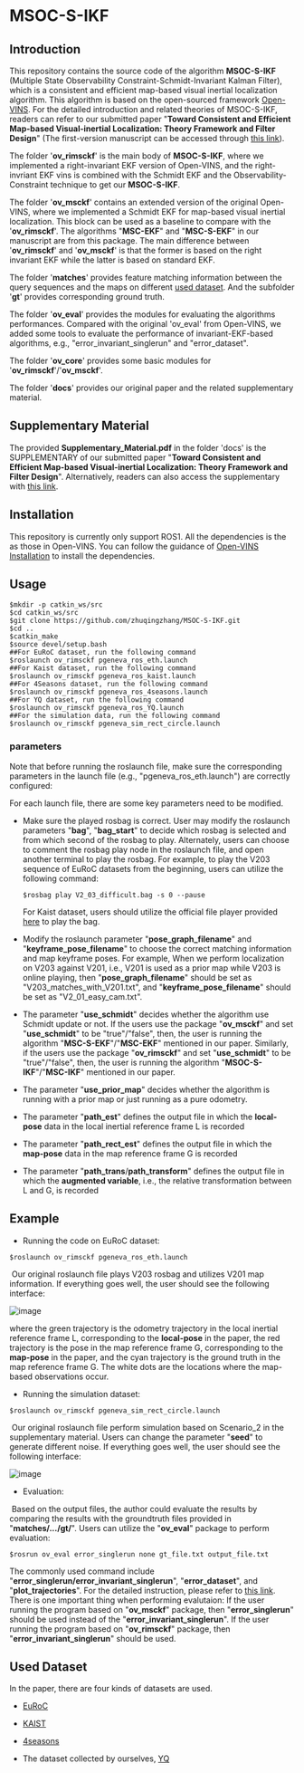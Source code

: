 # MSOC-S-IKF

## Introduction

This repository contains the source code of the algorithm __MSOC-S-IKF__ (Multiple State Observability Constraint-Schmidt-Invariant Kalman Filter), which is a consistent and efficient map-based visual inertial localization algorithm. This algorithm is based on the open-sourced framework [Open-VINS](https://github.com/rpng/open_vins). For the detailed introduction and related theories of MSOC-S-IKF, readers can refer to our submitted paper "__Toward Consistent and Efficient Map-based Visual-inertial Localization: Theory Framework and Filter Design__" (The first-version manuscript can be accessed through [this link](https://arxiv.org/abs/2204.12108)).

The folder '__ov_rimsckf__' is the main body of __MSOC-S-IKF__, where we implemented a right-invariant EKF version of Open-VINS, and the right-invriant EKF vins is combined with the Schmidt EKF and the Observability-Constraint technique to get our __MSOC-S-IKF__. 

The folder '**ov_msckf**' contains an extended version of  the original Open-VINS, where we implemented a Schmidt EKF for  map-based visual inertial localization. This block can be used as a baseline to compare with the '**ov_rimsckf**'. The algorithms "**MSC-EKF**" and "**MSC-S-EKF**" in our manuscript are from this package. The main difference between  '__ov_rimsckf__' and '**ov_msckf**' is that the former is based on the right invariant EKF while the latter is based  on standard EKF.

The folder '**matches**' provides feature matching information between the query sequences and the maps on  different [used dataset](#dataset). And the subfolder '**gt**'  provides corresponding ground truth. 

The folder '**ov_eval**' provides the modules for evaluating the algorithms performances. Compared with the original 'ov_eval' from Open-VINS, we added some tools to evaluate the performance of invariant-EKF-based algorithms, e.g., "error_invariant_singlerun" and "error_dataset". 

The folder '**ov_core**' provides some basic modules for '**ov_rimsckf**'/'**ov_msckf**'. 

The folder '**docs**' provides our original paper and the related supplementary material.

## Supplementary Material

The provided **Supplementary_Material.pdf** in the folder 'docs' is the SUPPLEMENTARY of our submitted paper "**Toward Consistent and Efficient Map-based Visual-inertial Localization: Theory Framework and Filter Design**". Alternatively, readers can also access the supplementary with [this link](https://drive.google.com/file/d/1TID9CVy3xAso9vs05qDj3s5gU1TJQBwh/view?usp=sharing).  

## Installation
This repository is currently only support ROS1. All the dependencies is the as those in Open-VINS. You can follow the guidance of [Open-VINS Installation](https://docs.openvins.com/gs-installing.html) to install the dependencies.


## Usage

```
$mkdir -p catkin_ws/src
$cd catkin_ws/src
$git clone https://github.com/zhuqingzhang/MSOC-S-IKF.git
$cd ..
$catkin_make
$source devel/setup.bash
##For EuRoC dataset, run the following command
$roslaunch ov_rimsckf pgeneva_ros_eth.launch
##For Kaist dataset, run the following command
$roslaunch ov_rimsckf pgeneva_ros_kaist.launch
##For 4Seasons dataset, run the following command
$roslaunch ov_rimsckf pgeneva_ros_4seasons.launch
##For YQ dataset, run the following command
$roslaunch ov_rimsckf pgeneva_ros_YQ.launch
##For the simulation data, run the following command
$roslaunch ov_rimsckf pgeneva_sim_rect_circle.launch
```

### parameters

Note that before running the roslaunch file, make sure the corresponding parameters in the launch file (e.g., "pgeneva_ros_eth.launch") are correctly configured:

For each launch file, there are some key parameters need to be modified. 

* Make sure the played rosbag is correct.  User may modify the roslaunch parameters "**bag**", "**bag_start**" to decide which rosbag is selected and from which second of the rosbag to play. Alternately, users can choose to comment the rosbag play node in the roslaunch file, and open another terminal to play the rosbag. For example, to play the V203 sequence of EuRoC datasets from the beginning, users can utilize the following command:

  ```
  $rosbag play V2_03_difficult.bag -s 0 --pause
  ```

  For Kaist dataset, users should utilize the official file player provided [here](https://github.com/irapkaist/file_player) to play the bag.

* Modify the roslaunch parameter "**pose_graph_filename**" and "**keyframe_pose_filename**" to choose the correct matching information and map keyframe poses. For example, When we perform localization on V203 against V201, i.e.,  V201 is used as a prior map while V203 is online playing, then "**pose_graph_filename**" should be set as "V203_matches_with_V201.txt", and "**keyframe_pose_filename**" should be set as "V2_01_easy_cam.txt". 

* The parameter "**use_schmidt**" decides whether the algorithm use Schmidt update or not.  If the users use the package "**ov_msckf**" and set "**use_schmidt**" to be "true"/"false", then, the user is running the algorithm "**MSC-S-EKF**"/"**MSC-EKF**" mentioned in our paper. Similarly, if the users use the package "**ov_rimsckf**" and set "**use_schmidt**" to be "true"/"false", then, the user is running the algorithm "**MSOC-S-IKF**"/"**MSC-IKF**" mentioned in our paper. 

* The parameter "**use_prior_map**" decides whether the algorithm is running with a prior map or just running as a pure odometry.

* The parameter "**path_est**" defines the output file in which the **local-pose**  data in the local inertial reference frame L is recorded

* The parameter "**path_rect_est**" defines the output file in which the **map-pose** data in the map reference frame G is recorded

* The parameter "**path_trans**/**path_transform**" defines the output file in which the **augmented variable**, i.e., the relative transformation between L and G,  is recorded



## Example

* Running the  code on EuRoC dataset:

```
$roslaunch ov_rimsckf pgeneva_ros_eth.launch
```

​     Our original roslaunch file plays V203 rosbag and utilizes V201 map information. If everything goes well,  the user should see the following interface:

![image](https://github.com/zhuqingzhang/MSOC-S-IKF/blob/main/docs/demo_euroc.png)

where the green trajectory is the odometry trajectory in the local inertial reference frame L, corresponding to the **local-pose** in the paper, the red trajectory is the pose in the map reference frame G, corresponding to the **map-pose** in the paper, and the cyan trajectory is the ground truth in the map reference frame G. The white dots are the locations where the map-based observations occur.

* Running the simulation dataset:

``` 
$roslaunch ov_rimsckf pgeneva_sim_rect_circle.launch
```

​     Our original roslaunch file perform simulation based on Scenario_2 in the supplementary material. Users can change the parameter "**seed**" to generate different noise. If everything goes well,  the user should see the following interface:

![image](https://github.com/zhuqingzhang/MSOC-S-IKF/blob/main/docs/demo_sim.png)

* Evaluation:

​      Based on the output files, the author could evaluate the results by comparing the results with the groundtruth files provided in "**matches/.../gt/**". Users can utilize the "**ov_eval**" package to perform evaluation:

``` 
$rosrun ov_eval error_singlerun none gt_file.txt output_file.txt
```

The commonly used command include "**error_singlerun/error_invariant_singlerun**",  "**error_dataset**", and "**plot_trajectories**". For the detailed instruction, please refer to [this link](https://docs.openvins.com/eval-error.html).  There is one important thing when performing evalutaion: If the user running the program based on "**ov_msckf**" package, then "**error_singlerun**" should be used instead of the "**error_invariant_singlerun**".  If the user running the program based on "**ov_rimsckf**" package, then "**error_invariant_singlerun**" should be used. 



## <span id="dataset">Used Dataset</span>

In the paper, there are four kinds of datasets are used.

- [EuRoC](https://projects.asl.ethz.ch/datasets/doku.php?id=kmavvisualinertialdatasets)

- [KAIST](https://sites.google.com/view/complex-urban-dataset)

- [4seasons](https://www.4seasons-dataset.com)

- The dataset collected by ourselves, [YQ](https://pan.baidu.com/s/1Bxcp8u4UOwul0rEPQh96oQ?pwd=szf5)

